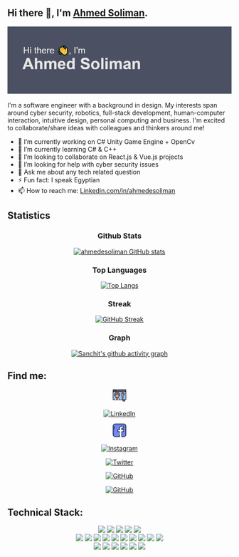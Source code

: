 <!--
**ahmedesoliman/ahmedesoliman** is a ✨ _special_ ✨ repository because its `README.md` (this file) appears on your GitHub profile.
-->

## Hi there 👋, I'm <a href="https://ahmedesoliman.com">Ahmed Soliman</a>.

<img src="https://raw.githubusercontent.com/ahmedesoliman/ahmedesoliman/master/header.png" alt="">

I'm a software engineer with a background in design. My interests span around cyber security, robotics, full-stack development, human-computer interaction, intuitive design, personal computing and business. I'm excited to collaborate/share ideas with colleagues and thinkers around me!

- 🔭 I’m currently working on C# Unity Game Engine + OpenCv
- 🌱 I’m currently learning C# & C++
- 👯 I’m looking to collaborate on React.js & Vue.js projects
- 🤔 I’m looking for help with cyber security issues
- 💬 Ask me about any tech related question
- ⚡ Fun fact: I speak Egyptian
- 📫 How to reach me: <a href="https://www.linkedin.com/in/ahmedesoliman">Linkedin.com/in/ahmedesoliman</a>

<!-- - 😄 Pronouns: ... -->

## Statistics

<div align="center">

### Github Stats

[![ahmedesoliman GitHub stats](https://github-readme-stats.vercel.app/api?username=ahmedesoliman&count_private=true&show_icons=true&theme=nord)](https://github.com/ahmedesoliman)

### Top Languages

[![Top Langs](https://github-readme-stats.vercel.app/api/top-langs/?username=ahmedesoliman&show_icons=true&layout=compact&&theme=nord)](https://github.com/ahmedesolimans)

### Streak

[![GitHub Streak](https://github-readme-streak-stats.herokuapp.com/?user=ahmedesoliman&theme=nord)](https://github.com/ahmedesolimans)

### Graph

[![Sanchit's github activity graph](https://activity-graph.herokuapp.com/graph?username=ahmedesoliman&theme=nord)](https://activity-graph.herokuapp.com/graph?username=ahmedesoliman&theme=nord)

</div>

## Find me:

<div align="center">

<a href="https://ahmedesoliman.com" target="_blank"><img class= "center" src="https://raw.githubusercontent.com/ahmedesoliman/ahmedesoliman/master/www.png" alt="Website" width="30"></a>

<a href="https://www.linkedin.com/in/ahmedesoliman/" target="_blank"><img class= "center" src="https://img.shields.io/badge/LinkedIn-0077B5?style=for-the-badge&logo=linkedin&logoColor=white" alt="LinkedIn" width="30"></a>

<a href="https://www.facebook.com/ahmedesoliman/" target="_blank"><img class= "center" src="https://raw.githubusercontent.com/ahmedesoliman/ahmedesoliman/master/fb.png" alt="Facebook" width="30"></a>

<a href="https://www.instagram.com/ahmedesoliman/" target="_blank"><img calss= "center" src="	https://img.shields.io/badge/Instagram-E4405F?style=for-the-badge&logo=instagram&logoColor=white" alt="Instagram" width="30"></a>

<a href="https://twitter.com/ahmede_soliman" target="_blank"><img calss= "center" src="	https://img.shields.io/badge/Twitter-1DA1F2?style=for-the-badge&logo=twitter&logoColor=white" alt="Twitter" width="30"></a>

<a href="https://github.com/ahmedesoliman" target="_blank"><img calss= "center" src="https://img.shields.io/badge/GitHub-100000?style=for-the-badge&logo=github&logoColor=white" alt="GitHub" width="30"></a>

<a href="https://stackoverflow.com/users/11025509/ahmed-e-soliman" target="_blank"><img calss= "center" src="https://img.shields.io/badge/Stack_Overflow-FE7A16?style=for-the-badge&logo=stack-overflow&logoColor=white" alt="GitHub" width="30"></a>

</div>

## Technical Stack:

<div align="center">
    <img src="https://img.shields.io/badge/-C++-000000?&style=flat&logo=c%2B%2B&logoColor=0277BD" />
    <img src="https://img.shields.io/badge/-C-000000?&style=flat&logo=c&logoColor=5968BA" />
    <img src="https://img.shields.io/badge/-Java-000000?style=flat&logo=java&logoColor=F44336" />
    <img src="https://img.shields.io/badge/-Jupyter-000000?style=flat&logo=jupyter&logoColor=F57C00" />
    <img src="https://img.shields.io/badge/-Python-000000?style=flat&logo=python&logoColorhalf=396E9B" /> <br>
    <img src="https://img.shields.io/badge/-HTML-000000?&style=flat&logo=html5"/>
    <img src="https://img.shields.io/badge/-CSS-000000?&style=flat&logo=css3&logoColor=42A5F5"/>
    <img src="https://img.shields.io/badge/-JavaScript-000000?style=flat&logo=javascript&logoColor=FFCA28" />
    <img src="https://img.shields.io/badge/-Php-000000?style=flat&logo=php&logoColor=1E87E3" />
    <img src="https://img.shields.io/badge/-React-000000?style=flat&logo=react&logoColor=03AABF" />
    <img src="https://img.shields.io/badge/-Angular-000000?style=flat&logo=angular&logoColor=E53935">
    <img src="https://img.shields.io/badge/-Node.js-000000?&style=flat&logo=node.js&logoColor=8AC149"/>
    <img src="https://img.shields.io/badge/-NPM-000000?&style=flat&logo=npm&logoColor=CB3837"/>
    <img src="https://img.shields.io/badge/-MySQL-000000?style=flat&logo=mysql&logoColor=E6892E" />
    <img src="https://img.shields.io/badge/-MongoDB-000000?style=flat&logo=mongodb&logoColor=4AAA3C" /> <br>
    <img src="https://img.shields.io/badge/-git-000000?&style=flat&logo=git&logoColor=E64A19"/>
    <img src="https://img.shields.io/badge/-Gitpod-000000?style=flat&logo=gitpod&logoColor=29B4F4" />
    <img src="https://img.shields.io/badge/-Github-000000?style=flat&logo=github&logoColor=DEDEDF" />
    <img src="https://img.shields.io/badge/-Firebase-000000?style=flat&logo=firebase&logoColor=FBC02D" />
    <img src="https://img.shields.io/badge/-Repl-000000?style=flat&logo=repl.it&logoColor=E1E2E4" />
    <img src="https://img.shields.io/badge/-vscode-000000?style=flat&logo=visual-studio-code&logoColor=2BA1F1" />
</div>
